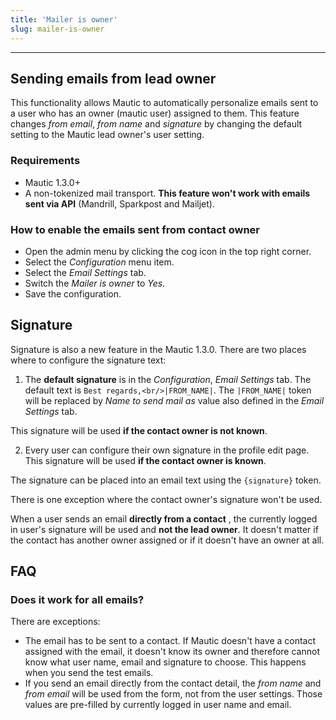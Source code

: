 ```yaml
---
title: 'Mailer is owner'
slug: mailer-is-owner
---
```


---
## Sending emails from lead owner

This functionality allows Mautic to automatically personalize emails sent to a user who has an owner (mautic user) assigned to them. This feature changes *from email*, *from name* and *signature* by changing the default setting to the Mautic lead owner's user setting.

### Requirements

- Mautic 1.3.0+
- A non-tokenized mail transport. **This feature won't work with emails sent via API** (Mandrill, Sparkpost and Mailjet).

### How to enable the emails sent from contact owner

- Open the admin menu by clicking the cog icon in the top right corner.
- Select the *Configuration* menu item.
- Select the *Email Settings* tab.
- Switch the *Mailer is owner* to *Yes*.
- Save the configuration.

## Signature

Signature is also a new feature in the Mautic 1.3.0. There are two places where to configure the signature text:

1. The **default signature** is in the *Configuration*, *Email Settings* tab. The default text is `Best regards,<br/>|FROM_NAME|`. The `|FROM_NAME|` token will be replaced by *Name to send mail as* value also defined in the *Email Settings* tab. 

This signature will be used **if the contact owner is not known**.

2. Every user can configure their own signature in the profile edit page. This signature will be used **if the contact owner is known**.

The signature can be placed into an email text using the `{signature}` token.

There is one exception where the contact owner's signature won't be used. 

When a user sends an email **directly from a contact** , the currently logged in user's signature will be used and **not the lead owner**. It doesn't matter if the contact has another owner assigned or if it doesn't have an owner at all.

## FAQ

### Does it work for all emails?

There are exceptions:
- The email has to be sent to a contact. If Mautic doesn't have a contact assigned with the email, it doesn't know its owner and therefore cannot know what user name, email and signature to choose. This happens when you send the test emails.
- If you send an email directly from the contact detail, the *from name* and *from email* will be used from the form, not from the user settings. Those values are pre-filled by currently logged in user name and email.

